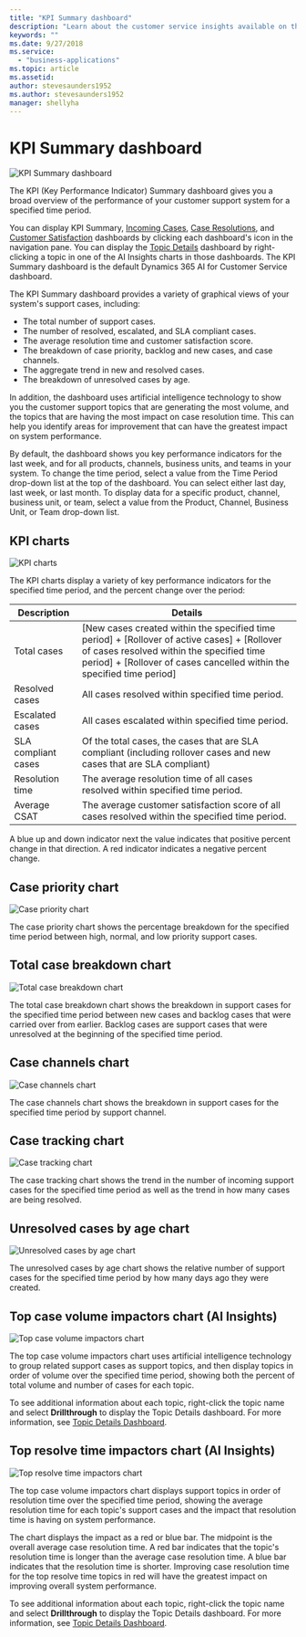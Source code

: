```yaml
---
title: "KPI Summary dashboard"
description: "Learn about the customer service insights available on the KPI Summary dashboard​."
keywords: ""
ms.date: 9/27/2018
ms.service:
  - "business-applications"
ms.topic: article
ms.assetid: 
author: stevesaunders1952
ms.author: stevesaunders1952
manager: shellyha
---
```


# KPI Summary dashboard

![KPI Summary dashboard](media/ai-csi-kpi-summary-dash.png)

The KPI (Key Performance Indicator) Summary dashboard gives you a broad overview of the performance of your customer support system for a specified time period.

You can display KPI Summary, [Incoming Cases](ai-csi-dash-incoming-cases.md), [Case Resolutions](ai-csi-dash-case-resolutions.md), and [Customer Satisfaction](ai-csi-dash-CSAT.md) dashboards by clicking each dashboard's icon in the navigation pane. You can display the [Topic Details](ai-csi-dash-topic-details.md) dashboard by right-clicking a topic in one of the AI Insights charts in those dashboards. The KPI Summary dashboard is the default Dynamics 365 AI for Customer Service dashboard.

The KPI Summary dashboard provides a variety of graphical views of your system's support cases, including:

* The total number of support cases.
* The number of resolved, escalated, and SLA compliant cases.
* The average resolution time and customer satisfaction score.
* The breakdown of case priority, backlog and new cases, and case channels.
* The aggregate trend in new and resolved cases.
* The breakdown of unresolved cases by age.

In addition, the dashboard uses artificial intelligence technology to show you the customer support topics that are generating the most volume, and the topics that are having the most impact on case resolution time. This can help you identify areas for improvement that can have the greatest impact on system performance.

By default, the dashboard shows you key performance indicators for the last week, and for all products, channels, business units, and teams in your system. To change the time period, select a value from the Time Period drop-down list at the top of the dashboard. You can select either last day, last week, or last month. To display data for a specific product, channel, business unit, or team, select a value from the Product, Channel, Business Unit, or Team drop-down list.

## KPI charts

![KPI charts](media/ai-csi-kpi-charts.png)

The KPI charts display a variety of key performance indicators for the specified time period, and the percent change over the period:

Description         | Details
------------------- | ---------------------------------------------------------------
Total cases         | [New cases created within the specified time period] + [Rollover of active cases] + [Rollover of cases resolved within the specified time period] + [Rollover of cases cancelled within the specified time period]
Resolved cases      | All cases resolved within specified time period.
Escalated cases     | All cases escalated within specified time period.
SLA compliant cases | Of the total cases, the cases that are SLA compliant (including rollover cases and new cases that are SLA compliant)
Resolution time     | The average resolution time of all cases resolved within specified time period.
Average CSAT        | The average customer satisfaction score of all cases resolved within the specified time period.

A blue up and down indicator next the value indicates that positive percent change in that direction. A red indicator indicates a negative percent change.

## Case priority chart

![Case priority chart](media/ai-csi-case-priority.png)

The case priority chart shows the percentage breakdown for the specified time period between high, normal, and low priority support cases.

## Total case breakdown chart

![Total case breakdown chart](media/ai-csi-total-case-breakdown.png)

The total case breakdown chart shows the breakdown in support cases for the specified time period between new cases and backlog cases that were carried over from earlier. Backlog cases are support cases that were unresolved at the beginning of the specified time period.

## Case channels chart

![Case channels chart](media/ai-csi-case-channels.png)

The case channels chart shows the breakdown in support cases for the specified time period by support channel.

## Case tracking chart

![Case tracking chart](media/ai-csi-case-tracking.png)

The case tracking chart shows the trend in the number of incoming support cases for the specified time period as well as the trend in how many cases are being resolved.

## Unresolved cases by age chart

![Unresolved cases by age chart](media/ai-csi-cases-by-age.png)

The unresolved cases by age chart shows the relative number of support cases for the specified time period by how many days ago they were created.

## Top case volume impactors chart  (AI Insights)

![Top case volume impactors chart](media/ai-csi-top-case-volume.png)

The top case volume impactors chart uses artificial intelligence technology to group related support cases as support topics, and then display topics in order of volume over the specified time period, showing both the percent of total volume and number of cases for each topic.

To see additional information about each topic, right-click the topic name and select **Drillthrough** to display the Topic Details dashboard. For more information, see [Topic Details Dashboard](ai-csi-topic-details.md).

## Top resolve time impactors chart  (AI Insights)

![Top resolve time impactors chart](media/ai-csi-top-resolve-time.png)

The top case volume impactors chart displays support topics in order of resolution time over the specified time period, showing the average resolution time for each topic's support cases and the impact that resolution time is having on system performance.

The chart displays the impact as a red or blue bar. The midpoint is the overall average case resolution time. A red bar indicates that the topic's resolution time is longer than the average case resolution time. A blue bar indicates that the resolution time is shorter. Improving case resolution time for the top resolve time topics in red will have the greatest impact on improving overall system performance.

To see additional information about each topic, right-click the topic name and select **Drillthrough** to display the Topic Details dashboard. For more information, see [Topic Details Dashboard](ai-csi-topic-details.md).
